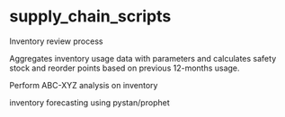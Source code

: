# supply_chain_scripts
Inventory review process

Aggregates inventory usage data with parameters and calculates safety stock and reorder points based on previous 12-months usage.

Perform ABC-XYZ analysis on inventory

inventory forecasting using pystan/prophet
